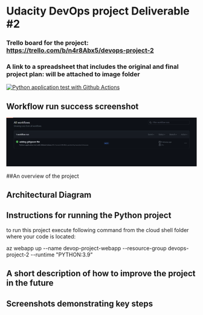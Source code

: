 # Udacity DevOps project Deliverable #2

### Trello board for the project: https://trello.com/b/n4r8Abx5/devops-project-2
### A link to a spreadsheet that includes the original and final project plan: will be attached to image folder


[![Python application test with Github Actions](https://github.com/laurisbertelsmann/udacity-devops-project2/actions/workflows/pythonapp.yml/badge.svg)](https://github.com/laurisbertelsmann/udacity-devops-project2/actions/workflows/pythonapp.yml)


## Workflow run success screenshot
 ![PortalWorkflow](./images/workflow-run-success.png)


##An overview of the project

## Architectural Diagram

## Instructions for running the Python project
to run this project execute following command from the cloud shell folder where your code is located:

az webapp up --name devop-project-webapp --resource-group devops-project-2 --runtime "PYTHON:3.9"
 
 
## A short description of how to improve the project in the future
## Screenshots demonstrating key steps
